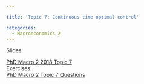 ```yaml
---

title: 'Topic 7: Continuous time optimal control'

categories:
  - Macroeconomics 2
---
```

Slides:
<div class="PDFcontainer">
<div class="PDFelement"><object data="http://www.tholden.org/wp-content/uploads/2018/05/PhD-Macro-2-2018-Topic-7.pdf" type="application/pdf" width="100%" height="100%"><a href="http://www.tholden.org/wp-content/uploads/2018/05/PhD-Macro-2-2018-Topic-7.pdf">PhD Macro 2 2018 Topic 7</a></object></div>
</div>
Exercises:
<div class="PDFcontainer">
<div class="PDFelement"><object data="http://www.tholden.org/wp-content/uploads/2018/05/PhD-Macro-2-Topic-7-Questions.pdf" type="application/pdf" width="100%" height="100%"><a href="http://www.tholden.org/wp-content/uploads/2018/05/PhD-Macro-2-Topic-7-Questions.pdf">PhD Macro 2 Topic 7 Questions</a></object></div>
</div>
